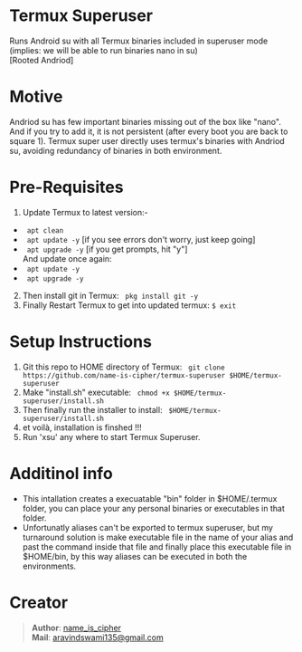 # Termux Superuser
Runs Android su with all Termux binaries included in superuser mode (implies: we will be able to run binaries nano in su)  
[Rooted Andriod] 

# Motive
Andriod su has few important binaries missing out of the box like "nano". And if you try to add it, it is not persistent (after every boot you are back to square 1).
Termux super user directly uses termux's binaries with Andriod su, avoiding redundancy of binaries in both environment.

# Pre-Requisites
1. Update Termux to latest version:-
  - ` apt clean`
  - ` apt update -y` [if you see errors don't worry, just keep going]  
  - ` apt upgrade -y`  [if you get prompts, hit "y"]  
And update once again:
  - ` apt update -y`
  - ` apt upgrade -y`
2. Then install git in Termux: ` pkg install git -y`
3. Finally Restart Termux to get into updated termux: `$ exit` 

# Setup Instructions
1. Git this repo to HOME directory of Termux: ` git clone https://github.com/name-is-cipher/termux-superuser $HOME/termux-superuser`
2. Make "install.sh" executable: ` chmod +x $HOME/termux-superuser/install.sh`
3. Then finally run the installer to install: ` $HOME/termux-superuser/install.sh`
4. et voilà, installation is finshed !!!
5. Run 'xsu' any where to start Termux Superuser.

# Additinol info
- This intallation creates a execuatable "bin" folder in $HOME/.termux folder, you can place your any personal binaries or executables in that folder.
- Unfortunatly aliases can't be exported to termux superuser, but my turnaround solution is make executable file in the name of your alias and past the command inside that file and finally place this executable file in $HOME/bin, by this way aliases can be executed in both the environments.

# Creator
> **Author**: [name_is_cipher](https://github.com/name-is-cipher)  
> **Mail**: aravindswami135@gmail.com
